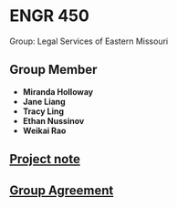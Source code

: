 # ENGR 450
Group: Legal Services of Eastern Missouri
## Group Member

- **Miranda Holloway**
- **Jane Liang**
- **Tracy Ling**
- **Ethan Nussinov**
- **Weikai Rao**

## [Project note](https://docs.google.com/document/d/1dKP0HwJ23uh5wZUP7m7hoKlWuwNvSVmQHEZ3nOAO3nA/edit?usp=sharing)
## [Group Agreement](https://docs.google.com/document/d/1Yvs95x9c3Z8XzddlH2N_Etrt5KiJcsiE/edit?usp=sharing&ouid=113753529268353883148&rtpof=true&sd=true)
